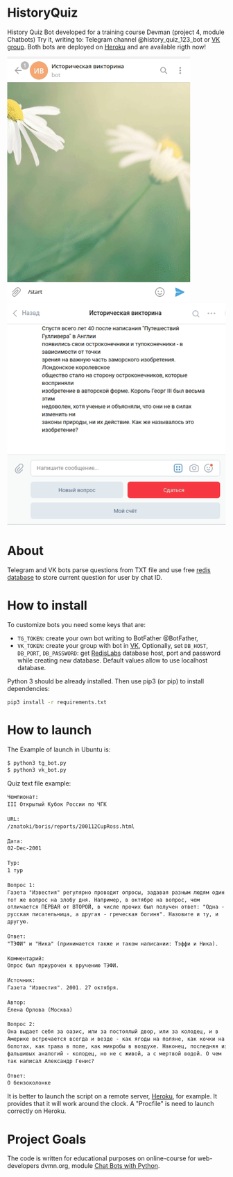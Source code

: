 # HistoryQuiz
History Quiz Bot developed for a training course Devman (project 4, module Chatbots)
Try it, writing to: Telegram channel @history_quiz_123_bot or [VK group](https://vk.com/public198736597). Both bots are deployed on [Heroku](heroku.com) and are available rigth now!

![tg_bot_demo](Demo/demo_tg_bot.gif) ![vk_bot_demo](Demo/demo_vk_bot.gif)

# About
Telegram and VK bots parse questions from TXT file and use free [redis database](https://redislabs.com/) to store current question for user by chat ID.

# How to install
To customize bots you need some keys that are:
- `TG_TOKEN`: create your own bot writing to BotFather @BotFather,
- `VK_TOKEN`: create your group with bot in [VK](https://vk.com/dev/bots),
Optionally, set `DB_HOST`, `DB_PORT`, `DB_PASSWORD`: get [RedisLabs](https://redislabs.com/) database host, port and password while creating new database. Default values allow to use localhost database.

Python 3 should be already installed. Then use pip3 (or pip) to install dependencies:

```bash
pip3 install -r requirements.txt
```

# How to launch
The Example of launch in Ubuntu is:

```bash
$ python3 tg_bot.py 
$ python3 vk_bot.py 
```
Quiz text file example:
```txt
Чемпионат:
III Открытый Кубок России по ЧГК

URL:
/znatoki/boris/reports/200112CupRoss.html

Дата:
02-Dec-2001

Тур:
1 тур

Вопрос 1:
Газета "Известия" регулярно проводит опросы, задавая разным людям один и
тот же вопрос на злобу дня. Например, в октябре на вопрос, чем
отличается ПЕРВАЯ от ВТОРОЙ, в числе прочих был получен ответ: "Одна -
русская писательница, а другая - греческая богиня". Назовите и ту, и
другую.

Ответ:
"ТЭФИ" и "Ника" (принимается также и таком написании: Тэффи и Ника).

Комментарий:
Опрос был приурочен к вручению ТЭФИ.

Источник:
Газета "Известия". 2001. 27 октября.

Автор:
Елена Орлова (Москва)

Вопрос 2:
Она выдает себя за оазис, или за постоялый двор, или за колодец, и в
Америке встречается всегда и везде - как ягоды на поляне, как кочки на
болотах, как трава в поле, как микробы в воздухе. Наконец, последняя из
фальшивых аналогий - колодец, но не с живой, а с мертвой водой. О чем
так написал Александр Генис?

Ответ:
О бензоколонке
```

It is better to launch the script on a remote server, [Heroku](https://devcenter.heroku.com/articles/how-heroku-works), for example. It provides that it will work around the clock. A "Procfile" is need to launch correctly on Heroku.

# Project Goals

The code is written for educational purposes on online-course for web-developers dvmn.org, module [Chat Bots with Python](https://dvmn.org/modules/chat-bots/lesson/support-bot).

